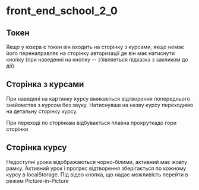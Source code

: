 # front_end_school_2_0

## Токен
Якщо у юзера є токен він входить на сторінку з курсами, якщо немає його перенаправляє на сторінку авторизації
де він має натиснути кнопку (при наведенні на кнопку -- зʼявляеться підказка з закликом до дії)

## Сторінка з курсами 
При наведені на картинку курсу вмикається відтворення попереднього знайомства з курсом без звуку.
Натиснувши  на назву курсу переходимо на детальну сторінку курсу.

При переході по сторінкам відбувається плавна прокруткадо гори сторінки

## Сторінка курсу

Недоступні уроки відображаються чорно-білими, активний має жовту рамку.
Активний урок і прогрес відтворення зберігається по кожному курсу в localStorage.
Під відео кнопка, що надає можливість перейти в режим Picture-in-Picture